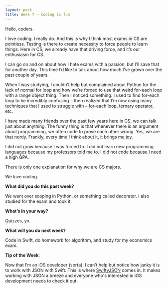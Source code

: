 ```yaml
---
layout: post
title: Week 7 – Coding is fun
---
```

Hello, coders.

I love coding. I really do. And this is why I think most exams in CS are pointless. Testing is there to create necessity to force people to learn things. Here in CS, we already have that driving force, and it’s our enthusiasm for CS.


I can go on and on about how I hate exams with a passion, but I’ll save that for another day. This time I’d like to talk about how much I’ve grown over the past couple of years.


When I was studying, I couldn’t help but complained about Python for the lack of normal for loop and how we’re forced to use that weird for-each loop with a range object thing. Then I noticed something: I used to find for-each loop to be incredibly confusing. I then realized that I’m now using many techniques that I used to struggle with – for-each loop, ternary operator, etc. 


I have made many friends over the past few years here in CS, we can talk just about anything. The funny thing is that whenever there is an argument about programming, we often code to prove each other wrong. Yes, we are that nerdy. Frankly, every time I think about it, it brings me joy.


I did not grow because I was forced to. I did not learn new programming languages because my professors told me to. I did not code because I need a high GPA.


There is only one explanation for why we are CS majors.


We love coding.


**What did you do this past week?**


We went over scoping in Python, or something called decorator. I also studied for the exam and took it.


**What’s in your way?**


Quizzes, yo.


**What will you do next week?**


Code in Swift, do homework for algorithm, and study for my economics exam.


**Tip of the Week**: 


Now that I’m an iOS developer (sorta), I can’t help but notice how janky it is to work with JSON with Swift. This is where [SwiftyJSON]( https://github.com/SwiftyJSON/SwiftyJSON) comes in. It makes working with JSON a breeze and everyone who's interested in iOS development needs to check it out.
